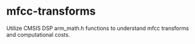 # mfcc-transforms
Utilize CMSIS DSP arm_math.h functions to understand mfcc transforms and computational costs.
